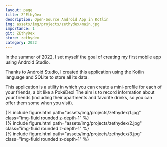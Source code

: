 ```yaml
---
layout: page
title: Z'EthyDex
description: Open-Source Android App in Kotlin
img: assets/img/projects/zethydex/main.jpg
importance: 1
git: ZEthyDex
store: zethydex
category: 2022
---
```


In the summer of 2022, I set myself the goal of creating my first mobile app using Android Studio.

Thanks to Android Studio, I created this application using the Kotlin language and SQLite to store all its data.

This application is a utility in which you can create a mini-profile for each of your friends, a bit like a PokéDex! The aim is to record information about your friends (including their apartments and favorite drinks, so you can offer them some when you visit).

<div class="row">
    <div class="col-sm mt-3 mt-md-0">
        {% include figure.html path="assets/img/projects/zethydex/1.jpg" class="img-fluid rounded z-depth-1" %}
    </div>
    <div class="col-sm mt-3 mt-md-0">
        {% include figure.html path="assets/img/projects/zethydex/2.jpg" class="img-fluid rounded z-depth-1" %}
    </div>
    <div class="col-sm mt-3 mt-md-0">
        {% include figure.html path="assets/img/projects/zethydex/3.jpg" class="img-fluid rounded z-depth-1" %}
    </div>
</div>

